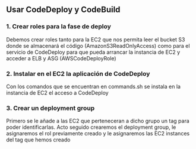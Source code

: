 ## Usar CodeDeploy y CodeBuild
### 1. Crear roles para la fase de deploy
Debemos crear roles tanto para la EC2 que nos permita leer el bucket S3 donde se almacenará el código (AmazonS3ReadOnlyAccess) como para el servicio de CodeDeploy para que pueda arrancar la instancia de EC2 y acceder a ELB y ASG (AWSCodeDeployRole)
### 2. Instalar en el EC2 la aplicación de CodeDeploy
Con los comandos que se encuentran en commands.sh se instala en la instancia de EC2 el acceso a CodeDeploy
### 3. Crear un deployment group
Primero se le añade a las EC2 que perteneceran a dicho grupo un tag para poder identificarlas. Acto seguido crearemos el deployment group, le asignaremos el rol previamente creado y le asignaremos las EC2 instances del tag que hemos creado
